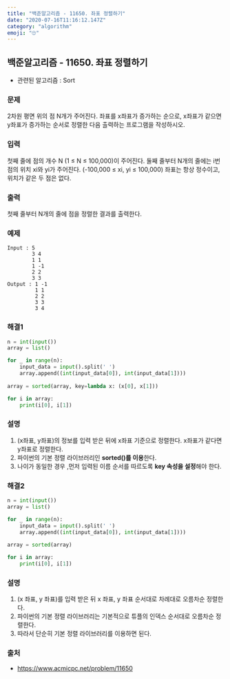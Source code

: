 ```yaml
---
title: "백준알고리즘 - 11650. 좌표 정렬하기"
date: "2020-07-16T11:16:12.147Z"
category: "algorithm"
emoji: "🙄"
---
```


## 백준알고리즘 - 11650. 좌표 정렬하기

- 관련된 알고리즘 : Sort

### 문제

2차원 평면 위의 점 N개가 주어진다. 좌표를 x좌표가 증가하는 순으로, x좌표가 같으면 y좌표가 증가하는 순서로 정렬한 다음 출력하는 프로그램을 작성하시오.

### 입력

첫째 줄에 점의 개수 N (1 ≤ N ≤ 100,000)이 주어진다. 둘째 줄부터 N개의 줄에는 i번점의 위치 xi와 yi가 주어진다. (-100,000 ≤ xi, yi ≤ 100,000) 좌표는 항상 정수이고, 위치가 같은 두 점은 없다.

### 출력

첫째 줄부터 N개의 줄에 점을 정렬한 결과를 출력한다.

### 예제

```
Input : 5
        3 4
        1 1
        1 -1
        2 2
        3 3
Output : 1 -1
         1 1
         2 2
         3 3
         3 4
```

### 해결1

```python
n = int(input())
array = list()

for _ in range(n):
    input_data = input().split(' ')
    array.append((int(input_data[0]), int(input_data[1])))
    
array = sorted(array, key=lambda x: (x[0], x[1]))

for i in array:
    print(i[0], i[1])
```

### 설명

1. (x좌표, y좌표)의 정보를 입력 받은 뒤에 x좌표 기준으로 정렬한다. x좌표가 같다면 y좌표로 정렬한다.
2. 파이썬의 기본 정렬 라이브러리인 **sorted()를 이용**한다.
3. 나이가 동일한 경우 ,먼저 입력된 이름 순서를 따르도록 **key 속성을 설정**해야 한다.

### 해결2

```python
n = int(input())
array = list()

for _ in range(n):
    input_data = input().split(' ')
    array.append((int(input_data[0]), int(input_data[1])))
    
array = sorted(array)

for i in array:
    print(i[0], i[1])
```

### 설명

1. (x 좌표, y 좌표)를 입력 받은 뒤 x 좌표, y 좌표 순서대로 차례대로 오름차순 정렬한다.
2. 파이썬의 기본 정렬 라이브러리는 기본적으로 튜플의 인덱스 순서대로 오름차순 정렬한다.
3. 따라서 단순히 기본 정렬 라이브러리를 이용하면 된다.

### 출처

- https://www.acmicpc.net/problem/11650

